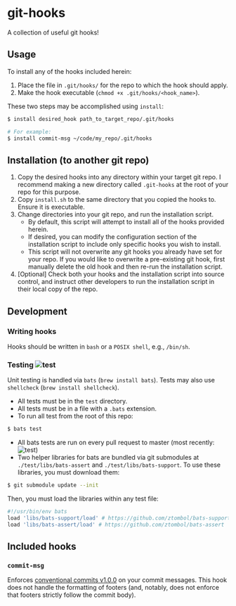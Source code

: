 # git-hooks
A collection of useful git hooks!
## Usage
To install any of the hooks included herein:
1. Place the file in `.git/hooks/` for the repo to which the hook should apply.
1. Make the hook executable (`chmod +x .git/hooks/<hook_name>`).

These two steps may be accomplished using `install`:
```bash
$ install desired_hook path_to_target_repo/.git/hooks

# For example:
$ install commit-msg ~/code/my_repo/.git/hooks
```

## Installation (to another git repo)
1. Copy the desired hooks into any directory within your target git repo. I recommend making a new directory called `.git-hooks` at the root of your repo for this purpose.
1. Copy `install.sh` to the same directory that you copied the hooks to. Ensure it is executable.
1. Change directories into your git repo, and run the installation script.
    * By default, this script will attempt to install all of the hooks provided herein.
    * If desired, you can modify the configuration section of the installation script to include only specific hooks you wish to install.
    * This script will not overwrite any git hooks you already have set for your repo. If you would like to overwrite a pre-existing git hook, first manually delete the old hook and then re-run the installation script.
1. [Optional] Check both your hooks and the installation script into source control, and instruct other developers to run the installation script in their local copy of the repo.

## Development
### Writing hooks
Hooks should be written in `bash` or a `POSIX shell`, e.g., `/bin/sh`.

### Testing ![test](https://github.com/eliblock/git-hooks/workflows/test/badge.svg)

Unit testing is handled via `bats` (`brew install bats`).
Tests may also use `shellcheck` (`brew install shellcheck`).

* All tests must be in the `test` directory.
* All tests must be in a file with a `.bats` extension.
* To run all test from the root of this repo:
```bash
$ bats test
```
* All bats tests are run on every pull request to master (most recently: ![test](https://github.com/eliblock/git-hooks/workflows/test/badge.svg))
* Two helper libraries for bats are bundled via git submodules at `./test/libs/bats-assert` and `./test/libs/bats-support`. To use these libraries, you must download them:
```bash
$ git submodule update --init
```
 Then, you must load the libraries within any test file:
```bash
#!/usr/bin/env bats
load 'libs/bats-support/load' # https://github.com/ztombol/bats-support
load 'libs/bats-assert/load' # https://github.com/ztombol/bats-assert
```

## Included hooks
### `commit-msg`
Enforces [conventional commits v1.0.0](https://www.conventionalcommits.org/en/v1.0.0/) on your commit messages. This hook does not handle the formatting of footers (and, notably, does not enforce that footers strictly follow the commit body).
